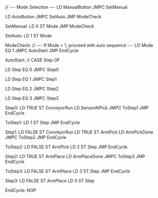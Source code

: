 // --- Mode Selection ---
LD ManualButton
JMPC SetManual

LD AutoButton
JMPC SetAuto
JMP ModeCheck

SetManual:
LD 0
ST Mode
JMP ModeCheck

SetAuto:
LD 1
ST Mode

ModeCheck:
// --- If Mode = 1, proceed with auto sequence ---
LD Mode
EQ 1
JMPC AutoStart
JMP EndCycle

AutoStart:
// CASE Step OF

LD Step
EQ 0
JMPC Step0

LD Step
EQ 1
JMPC Step1

LD Step
EQ 2
JMPC Step2

LD Step
EQ 3
JMPC Step3

Step0:
LD TRUE
ST ConveyorRun
LD SensorAtPick
JMPC ToStep1
JMP EndCycle

ToStep1:
LD 1
ST Step
JMP EndCycle

Step1:
LD FALSE
ST ConveyorRun
LD TRUE
ST ArmPick
LD ArmPickDone
JMPC ToStep2
JMP EndCycle

ToStep2:
LD FALSE
ST ArmPick
LD 2
ST Step
JMP EndCycle

Step2:
LD TRUE
ST ArmPlace
LD ArmPlaceDone
JMPC ToStep3
JMP EndCycle

ToStep3:
LD FALSE
ST ArmPlace
LD 3
ST Step
JMP EndCycle

Step3:
LD FALSE
ST ArmPlace
LD 0
ST Step

EndCycle:
NOP
